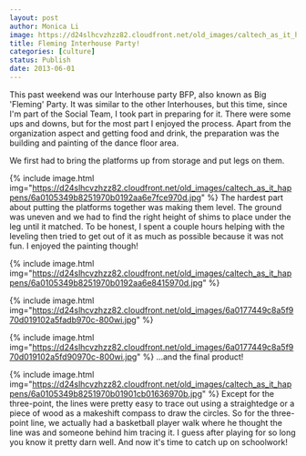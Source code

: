 ```yaml
---
layout: post
author: Monica Li
image: https://d24slhcvzhzz82.cloudfront.net/old_images/caltech_as_it_happens/6a0105349b8251970b0192aa6e78db970d.jpg
title: Fleming Interhouse Party! 
categories: [culture]
status: Publish
date: 2013-06-01
---
```


This past weekend was our Interhouse party BFP, also known as Big 'Fleming' Party. It was similar to the other Interhouses, but this time, since I'm part of the Social Team, I took part in preparing for it. There were some ups and downs, but for the most part I enjoyed the process. Apart from the organization aspect and getting food and drink, the preparation was the building and painting of the dance floor area.

We first had to bring the platforms up from storage and put legs on them.


{% include image.html img="https://d24slhcvzhzz82.cloudfront.net/old_images/caltech_as_it_happens/6a0105349b8251970b0192aa6e7fce970d.jpg" %}
The hardest part about putting the platforms together was making them level. The ground was uneven and we had to find the right height of shims to place under the leg until it matched. To be honest, I spent a couple hours helping with the leveling then tried to get out of it as much as possible because it was not fun. I enjoyed the painting though!


{% include image.html img="https://d24slhcvzhzz82.cloudfront.net/old_images/caltech_as_it_happens/6a0105349b8251970b0192aa6e8415970d.jpg" %}


{% include image.html img="https://d24slhcvzhzz82.cloudfront.net/old_images/6a0177449c8a5f970d019102a5fadb970c-800wi.jpg" %}

{% include image.html img="https://d24slhcvzhzz82.cloudfront.net/old_images/6a0177449c8a5f970d019102a5fd90970c-800wi.jpg" %}
...and the final product!


{% include image.html img="https://d24slhcvzhzz82.cloudfront.net/old_images/caltech_as_it_happens/6a0105349b8251970b01901cb01636970b.jpg" %}
Except for the three-point, the lines were pretty easy to trace out using a straightedge or a piece of wood as a makeshift compass to draw the circles. So for the three-point line, we actually had a basketball player walk where he thought the line was and someone behind him tracing it. I guess after playing for so long you know it pretty darn well. And now it's time to catch up on schoolwork!
